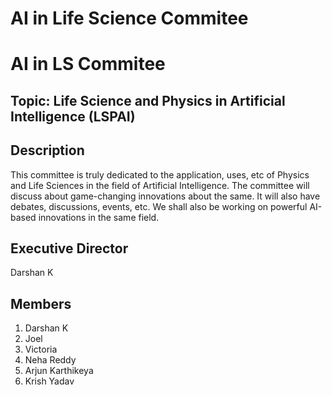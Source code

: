 # AI in Life Science Commitee

# AI in LS Commitee

## Topic: Life Science and Physics in Artificial Intelligence (LSPAI)

## Description
This committee is truly dedicated to the application, uses, etc of Physics and Life Sciences in the field of Artificial Intelligence. The committee will discuss about game-changing innovations about the same. It will also have debates, discussions, events, etc. We shall also be working on powerful AI-based innovations in the same field.

## Executive Director
Darshan K

## Members
1. Darshan K 
2. Joel
3. Victoria
4. Neha Reddy
5. Arjun Karthikeya
6. Krish Yadav

